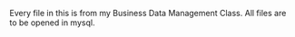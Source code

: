 Every file in this is from my Business Data Management Class. 
All files are to be opened in mysql.
